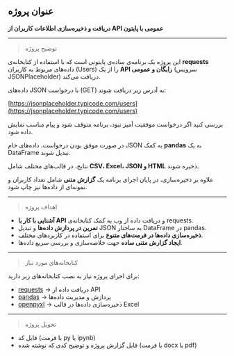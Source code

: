 ## عنوان پروژه

**دریافت و ذخیره‌سازی اطلاعات کاربران از API عمومی با پایتون**

---

> توضیح پروژه

این پروژه یک برنامه‌ی ساده‌ی پایتونی است که با استفاده از کتابخانه‌ی **requests** داده‌های مربوط به کاربران (Users) را از یک **API رایگان و عمومی** (سرویس JSONPlaceholder) دریافت می‌کند.

داده‌های JSON با درخواست (GET) به آدرس زیر دریافت شوند:

[https://jsonplaceholder.typicode.com/users](https://jsonplaceholder.typicode.com/users)

بررسی کنید اگر درخواست موفقیت آمیز نبود، برنامه متوقف شود و پیام مناسب نمایش داده شود.

در صورت موفق بودن درخواست، داده‌های خام JSON به کمک **pandas** به یک DataFrame تبدیل شوند.

نتایج، در قالب‌های مختلف شامل **CSV، Excel، JSON و HTML** ذخیره شوند.

علاوه بر ذخیره‌سازی، در پایان اجرای برنامه یک **گزارش متنی** شامل تعداد کاربران و نمونه‌ای از داده‌ها نیز چاپ شود.


---

> اهداف پروژه

* **آشنایی با کار با API** و دریافت داده از وب به کمک کتابخانه‌ی requests.
* **تمرین در پردازش داده‌ها** و تبدیل JSON به ساختار DataFrame در pandas.
* **ذخیره‌سازی داده‌ها در فرمت‌های متنوع** برای استفاده در کاربردهای مختلف.
* **ایجاد گزارش متنی ساده** جهت خلاصه‌سازی و بررسی سریع داده‌ها.

---

> کتابخانه‌های مورد نیاز

برای اجرای پروژه نیاز به نصب کتابخانه‌های زیر دارید:

- [requests](https://pypi.org/project/requests/) → دریافت داده از API
- [pandas](https://pypi.org/project/pandas/) → پردازش و مدیریت داده‌ها
- [openpyxl](https://pypi.org/project/openpyxl/) → ذخیره‌سازی داده‌ها در قالب Excel

---

> تحویل پروژه

- فایل کد (با فرمت py یا ipynb)
- فایل گزارش پروژه و توضیح کدی که نوشته شده (با فرمت docx یا pdf)

